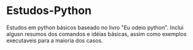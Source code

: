# Estudos-Python

Estudos em python básicos baseado no livro "Eu odeio python". Inclui algusn resumos dos comandos e idéias básicas, assim como exemplos executaveis para a maioria dos casos.
